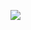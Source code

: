 ![](www.plantuml.com/plantuml/png/bS_1wjCm70VmUvxYnqugrDAU_unXFMuuBRA3UCZQtxfecfJaLxNAOFW2thpk5GOJlBWzG_f6njgkZE7174gJV9Fl9pDBt51TIaQ29CBhnJnmFzhlxkXExTv_VxaZ-9-B--bExjBkswz-yUpExJTm1tTWJEA6W3GOKMm9Sc4m8w4LO_QzK1Ktl8HCbvLMg2YbndVujeWnfNE4oSD3uZThGZETJe1RoFefV67Wnv1Q2PNhZpPSy2oS2rL_yl4kqesn0TuyMU4wU6Py60qyIhP6bnWkz6SX9GzVL6ZuuxVTkHtRCIQKxzhm366PCBPC80YkXD6Oelc01gBUQBjfvFj7O7Sp2LL0sbZ24gvAVq16W_MQNpQqrGgUl-EgqF2tuDzlUber0xg73qWF7ZnttlZ66_-7DxxtQak5mVJb_5QPS-9hRdtc5Kf_uPytzKkJMt6l7C4ncw7AwrB-1W00)
